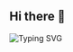 ## Hi there 👋

![Typing SVG](https://readme-typing-svg.herokuapp.com/?lines=Hi+there+👋%3BWelcome+to+my+profile!&center=true&size=25&color=FF5733&color2=0000FF)



<!--
**Nabitha/Nabitha** is a ✨ _special_ ✨ repository because its `README.md` (this file) appears on your GitHub profile.

Here are some ideas to get you started:

- 🔭 I’m currently working on ...
- 🌱 I’m currently learning ...
- 👯 I’m looking to collaborate on ...
- 🤔 I’m looking for help with ...
- 💬 Ask me about ...
- 📫 How to reach me: ...
- 😄 Pronouns: ...
- ⚡ Fun fact: ...
-->
